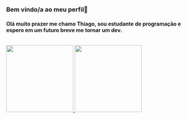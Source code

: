 ### Bem vindo/a ao meu perfil👋

#### Olá muito prazer me chamo Thiago, sou estudante de programação e espero em um futuro breve me tornar um dev.

###### <div>
<a href="https://github.com/thiagodallacosta">
<img height="180em" src="https://github-readme-stats.vercel.app/api/top-langs/?thiagodallacosta&layout=compact&langs_count=7&theme=dracula"/>
<img height="180em" src="https://github-readme-stats.vercel.app/api?thiagodallacosta&show_icons=true&theme=dracula&include_all_commits=true&count_private=true"/>
</div>
